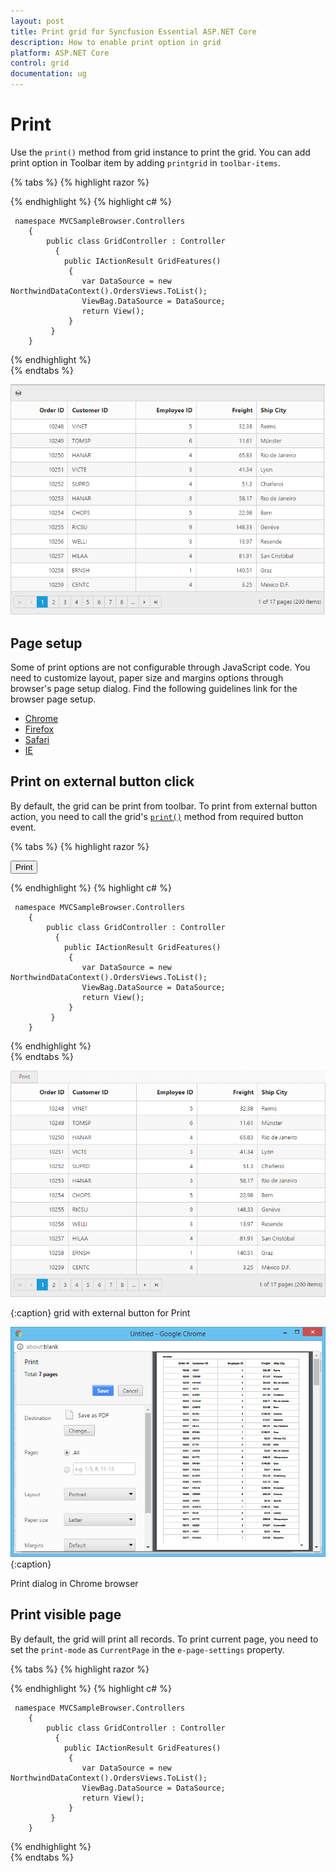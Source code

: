 ```yaml
---
layout: post
title: Print grid for Syncfusion Essential ASP.NET Core
description: How to enable print option in grid
platform: ASP.NET Core
control: grid
documentation: ug
---
```


# Print

Use the `print()` method from grid instance to print the grid. You can add print option in Toolbar item by adding `printgrid` in `toolbar-items`.

{% tabs %}
{% highlight razor %}

   <ej-grid id="FlatGrid" allow-paging="true" datasource="ViewBag.DataSource">
      <e-toolbar-settings show-toolbar="true" toolbar-items='@new List<string> {"printgrid"}'/>
        <e-columns>
            <e-column field="OrderID" header-text="Order ID" width="75" text-align="Right"></e-column>
            <e-column field="CustomerID" header-text="CustomerID" width="90"></e-column>
            <e-column field="EmployeeID" header-text="Employee ID" width="80" text-align="Right"></e-column>
            <e-column field="Freight" header-text="Freight" text-align="Right" width="80"></e-column>
            <e-column field="ShipCity" header-text="Ship City" width="90"></e-column>
        </e-columns>
   </ej-grid>
                   
{% endhighlight  %}
{% highlight c# %}

     namespace MVCSampleBrowser.Controllers
        {
            public class GridController : Controller
              { 
                public IActionResult GridFeatures()
                 {
                    var DataSource = new NorthwindDataContext().OrdersViews.ToList();
                    ViewBag.DataSource = DataSource;
                    return View();
                 }
             }
        } 
{% endhighlight  %}    
{% endtabs %}  

![](Print-Grid_images/Print_img1.png)


## Page setup

Some of print options are not configurable through JavaScript code. You need to customize layout, paper size and margins options through browser's page setup dialog. Find the following guidelines link for the browser page setup.

* [Chrome](https://support.google.com/chrome/answer/1379552?hl=en)
* [Firefox](https://support.mozilla.org/en-US/kb/how-print-web-pages-firefox)
* [Safari](http://www.mintprintables.com/print-tips/adjust-margins-osx/)
* [IE](http://www.helpteaching.com/help/print/index.htm) 

## Print on external button click

By default, the grid can be print from toolbar. To print from external button action, you need to call the grid's [`print()`](http://help.syncfusion.com/js/api/ejgrid#methods:print) method from required button event.

{% tabs %}
{% highlight razor %}
   
   <button id="print">Print</button>
   <ej-grid id="Flatgrid" allow-paging="true" datasource="ViewBag.DataSource">
      <e-toolbar-settings show-toolbar="true" toolbar-items='@new List<string> {"printGrid"}'/>
        <e-columns>
            <e-column field="OrderID" header-text="Order ID" width="75" text-align="Right"></e-column>
            <e-column field="CustomerID" header-text="Customer ID" width="90"></e-column>
            <e-column field="EmployeeID" header-text="Employee ID" width="80" text-align="Right"></e-column>
            <e-column field="Freight" header-text="Freight" text-align="Right" width="80"></e-column>
            <e-column field="ShipCity" header-text="Ship City" width="90"></e-column>
        </e-columns>
   </ej-grid>
   <script type="text/javascript">
      $("#print").ejButton({ 
            showRoundedCorner: true,
            size: "mini",
            click: function () {
            $("#Printgrid").ejGrid("print");
        }
     });
    </script>
                   
{% endhighlight  %}
{% highlight c# %}

     namespace MVCSampleBrowser.Controllers
        {
            public class GridController : Controller
              { 
                public IActionResult GridFeatures()
                 {
                    var DataSource = new NorthwindDataContext().OrdersViews.ToList();
                    ViewBag.DataSource = DataSource;
                    return View();
                 }
             }
        } 
{% endhighlight  %}    
{% endtabs %}  

![](Print-grid_images/Print_img2.png)

{:caption}
grid with external button for Print

![](Print-grid_images/Print_img3.png)
{:caption}

Print dialog in Chrome browser

## Print visible page

By default, the grid will print all records. To print current page, you need to set the `print-mode` as `CurrentPage` in the `e-page-settings` property.

{% tabs %}
{% highlight razor %}

   <ej-grid id="FlatGrid" allow-paging="true" datasource="ViewBag.DataSource">
      <e-toolbar-settings show-toolbar="true" toolbar-items='@new List<string> {"printgrid"}'/>
       <e-page-settings print-mode="CurrentPage"></e-page-settings>
        <e-columns>
            <e-column field="OrderID" header-text="Order ID" width="75" text-align="Right"></e-column>
            <e-column field="CustomerID" header-text="CustomerID" width="90"></e-column>
            <e-column field="EmployeeID" header-text="Employee ID" width="80" text-align="Right"></e-column>
            <e-column field="Freight" header-text="Freight" text-align="Right" width="80"></e-column>
            <e-column field="ShipCity" header-text="Ship City" width="90"></e-column>
        </e-columns>
   </ej-grid>
                   
{% endhighlight  %}
{% highlight c# %}

     namespace MVCSampleBrowser.Controllers
        {
            public class GridController : Controller
              { 
                public IActionResult GridFeatures()
                 {
                    var DataSource = new NorthwindDataContext().OrdersViews.ToList();
                    ViewBag.DataSource = DataSource;
                    return View();
                 }
             }
        } 

{% endhighlight  %}    
{% endtabs %}  
